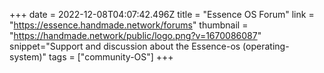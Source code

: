 +++
date = 2022-12-08T04:07:42.496Z
title = "Essence OS Forum"
link = "https://essence.handmade.network/forums"
thumbnail = "https://handmade.network/public/logo.png?v=1670086087"
snippet="Support and discussion about the Essence-os (operating-system)"
tags = ["community-OS"]
+++
